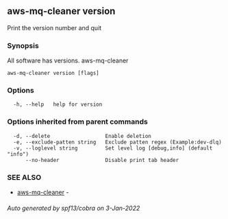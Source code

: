 ## aws-mq-cleaner version

Print the version number and quit

### Synopsis

All software has versions. aws-mq-cleaner

```
aws-mq-cleaner version [flags]
```

### Options

```
  -h, --help   help for version
```

### Options inherited from parent commands

```
  -d, --delete                  Enable deletion
  -e, --exclude-patten string   Exclude patten regex (Example:dev-dlq)
  -v, --loglevel string         Set level log [debug,info] (default "info")
      --no-header               Disable print tab header
```

### SEE ALSO

* [aws-mq-cleaner](aws-mq-cleaner.md)	 - 

###### Auto generated by spf13/cobra on 3-Jan-2022
